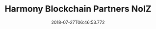 ---
templateKey: partner-member
name: NoIZ
title: Harmony Blockchain Partners NoIZ
feature: Ad-exchange on blockchain
web: 'https://noizchain.com/'
logo: /images/partners/Harmony-Blockchain-Partner-Noiz.png
date: 2018-07-27T06:46:53.772
---